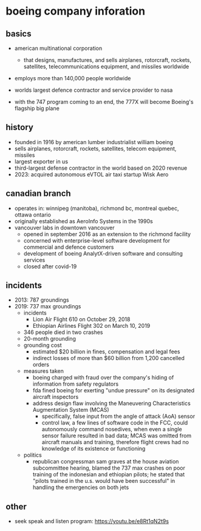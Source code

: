 # boeing company inforation

## basics

- american multinational corporation
  - that designs, manufactures, and sells airplanes, rotorcraft, rockets, satellites, telecommunications equipment, and missiles worldwide

- employs more than 140,000 people worldwide

- worlds largest defence contractor and service provider to nasa
- with the 747 program coming to an end, the 777X will become Boeing's flagship big plane


## history

- founded in 1916 by american lumber industrialist william boeing
- sells airplanes, rotorcraft, rockets, satellites, telecom equipment, missiles
- largest exporter in us
- third-largest defense contractor in the world based on 2020 revenue
- 2023: acquired autonomous eVTOL air taxi startup Wisk Aero


## canadian branch

- operates in: winnipeg (manitoba), richmond bc, montreal quebec, ottawa ontario
- originally established as AeroInfo Systems in the 1990s
- vancouver labs in downtown vancouver
  - opened in september 2016 as an extension to the richmond facility
  - concerned with enterprise-level software development for commercial and defence customers
  - development of boeing AnalytX-driven software and consulting services
  - closed after covid-19


## incidents

- 2013: 787 groundings
- 2019: 737 max groundings
  - incidents
    - Lion Air Flight 610 on October 29, 2018
    - Ethiopian Airlines Flight 302 on March 10, 2019
  - 346 people died in two crashes
  - 20-month grounding
  - grounding cost
    - estimated $20 billion in fines, compensation and legal fees
    - indirect losses of more than $60 billion from 1,200 cancelled orders
  - measures taken
    - boeing charged with fraud over the company's hiding of information from safety regulators
    - fda fined boeing for exerting "undue pressure" on its designated aircraft inspectors
    - address design flaw involving the Maneuvering Characteristics Augmentation System (MCAS)
      - specifically, false input from the angle of attack (AoA) sensor
      - control law, a few lines of software code in the FCC, could autonomously command nosedives, when even a single sensor failure resulted in bad data; MCAS was omitted from aircraft manuals and training, therefore flight crews had no knowledge of its existence or functioning
  - politics
    - republican congressman sam graves at the house aviation subcommittee hearing, blamed the 737 max crashes on poor training of the indonesian and ethiopian pilots; he stated that "pilots trained in the u.s. would have been successful" in handling the emergencies on both jets


## other

- seek speak and listen program: https://youtu.be/e8Rt1qN2t9s